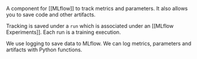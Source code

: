 A component for [[MLflow]] to track metrics and parameters. It also allows you to save code and other artifacts.

Tracking is saved under a `run` which is associated under an [[MLflow Experiments]]. Each run is a training execution.

We use logging to save data to MLflow. We can log metrics, parameters and artifacts with Python functions.